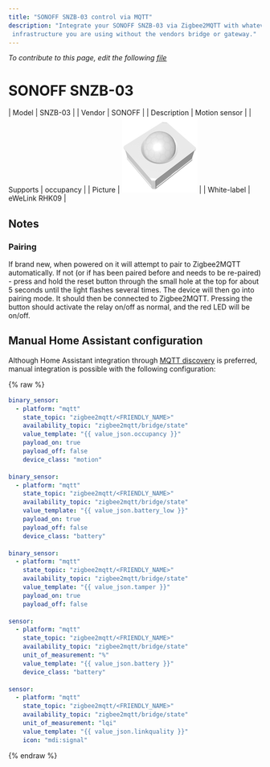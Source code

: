 ```yaml
---
title: "SONOFF SNZB-03 control via MQTT"
description: "Integrate your SONOFF SNZB-03 via Zigbee2MQTT with whatever smart home
 infrastructure you are using without the vendors bridge or gateway."
---
```


*To contribute to this page, edit the following
[file](https://github.com/Koenkk/zigbee2mqtt.io/blob/master/docs/devices/SNZB-03.md)*

# SONOFF SNZB-03

| Model | SNZB-03  |
| Vendor  | SONOFF  |
| Description | Motion sensor |
| Supports | occupancy |
| Picture | ![SONOFF SNZB-03](../images/devices/SNZB-03.jpg) |
| White-label | eWeLink RHK09 |

## Notes


### Pairing
If brand new, when powered on it will attempt to pair to Zigbee2MQTT automatically. If not (or if has been paired before and needs to be re-paired) - press and hold the reset button through the small hole at the top for about 5 seconds until the light flashes several times. The device will then go into pairing mode. It should then be connected to Zigbee2MQTT. Pressing the button should activate the relay on/off as normal, and the red LED will be on/off.


## Manual Home Assistant configuration
Although Home Assistant integration through [MQTT discovery](../integration/home_assistant) is preferred,
manual integration is possible with the following configuration:


{% raw %}
```yaml
binary_sensor:
  - platform: "mqtt"
    state_topic: "zigbee2mqtt/<FRIENDLY_NAME>"
    availability_topic: "zigbee2mqtt/bridge/state"
    value_template: "{{ value_json.occupancy }}"
    payload_on: true
    payload_off: false
    device_class: "motion"

binary_sensor:
  - platform: "mqtt"
    state_topic: "zigbee2mqtt/<FRIENDLY_NAME>"
    availability_topic: "zigbee2mqtt/bridge/state"
    value_template: "{{ value_json.battery_low }}"
    payload_on: true
    payload_off: false
    device_class: "battery"

binary_sensor:
  - platform: "mqtt"
    state_topic: "zigbee2mqtt/<FRIENDLY_NAME>"
    availability_topic: "zigbee2mqtt/bridge/state"
    value_template: "{{ value_json.tamper }}"
    payload_on: true
    payload_off: false

sensor:
  - platform: "mqtt"
    state_topic: "zigbee2mqtt/<FRIENDLY_NAME>"
    availability_topic: "zigbee2mqtt/bridge/state"
    unit_of_measurement: "%"
    value_template: "{{ value_json.battery }}"
    device_class: "battery"

sensor:
  - platform: "mqtt"
    state_topic: "zigbee2mqtt/<FRIENDLY_NAME>"
    availability_topic: "zigbee2mqtt/bridge/state"
    unit_of_measurement: "lqi"
    value_template: "{{ value_json.linkquality }}"
    icon: "mdi:signal"
```
{% endraw %}


